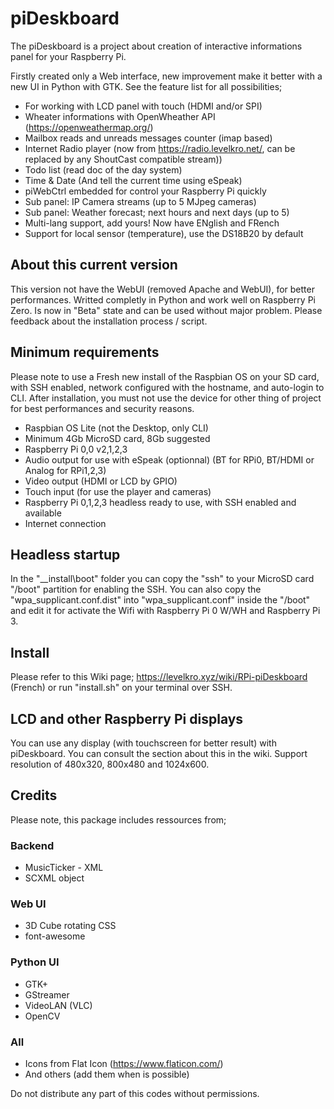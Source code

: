 # piDeskboard
The piDeskboard is a project about creation of interactive informations panel for your Raspberry Pi.

Firstly created only a Web interface, new improvement make it better with a new UI in Python with GTK.
See the feature list for all possibilities;

* For working with LCD panel with touch (HDMI and/or SPI)
* Wheater informations with OpenWheather API (https://openweathermap.org/)
* Mailbox reads and unreads messages counter (imap based)
* Internet Radio player (now from https://radio.levelkro.net/, can be replaced by any ShoutCast compatible stream))
* Todo list (read doc of the day system)
* Time & Date (And tell the current time using eSpeak)
* piWebCtrl embedded for control your Raspberry Pi quickly
* Sub panel: IP Camera streams (up to 5 MJpeg cameras)
* Sub panel: Weather forecast; next hours and next days (up to 5)
* Multi-lang support, add yours! Now have ENglish and FRench
* Support for local sensor (temperature), use the DS18B20 by default

## About this current version
This version not have the WebUI (removed Apache and WebUI), for better performances. Writted completly in Python and work well on Raspberry Pi Zero.
Is now in "Beta" state and can be used without major problem. Please feedback about the installation process / script.

## Minimum requirements
Please note to use a Fresh new install of the Raspbian OS on your SD card, with SSH enabled, network configured with the hostname, and auto-login to CLI.
After installation, you must not use the device for other thing of project for best performances and security reasons.

* Raspbian OS Lite (not the Desktop, only CLI)
* Minimum 4Gb MicroSD card, 8Gb suggested
* Raspberry Pi 0,0 v2,1,2,3
* Audio output for use with eSpeak (optionnal) (BT for RPi0, BT/HDMI or Analog for RPi1,2,3)
* Video output (HDMI or LCD by GPIO)
* Touch input (for use the player and cameras)
* Raspberry Pi 0,1,2,3 headless ready to use, with SSH enabled and available
* Internet connection

## Headless startup
In the "__install\boot" folder you can copy the "ssh" to your MicroSD card "/boot" partition for enabling the SSH.
You can also copy the "wpa_supplicant.conf.dist" into "wpa_supplicant.conf" inside the "/boot" and edit it for activate the Wifi with Raspberry Pi 0 W/WH and Raspberry Pi 3.

## Install
Please refer to this Wiki page; https://levelkro.xyz/wiki/RPi-piDeskboard (French) or run "install.sh" on your terminal over SSH.

## LCD and other Raspberry Pi displays
You can use any display (with touchscreen for better result) with piDeskboard. You can consult the section about this in the wiki. Support resolution of 480x320, 800x480 and 1024x600.

## Credits
Please note, this package includes ressources from;

### Backend
* MusicTicker - XML
* SCXML object

### Web UI
* 3D Cube rotating CSS
* font-awesome

### Python UI
* GTK+ 
* GStreamer
* VideoLAN (VLC)
* OpenCV

### All
* Icons from Flat Icon (https://www.flaticon.com/)
* And others (add them when is possible)

Do not distribute any part of this codes without permissions. 
